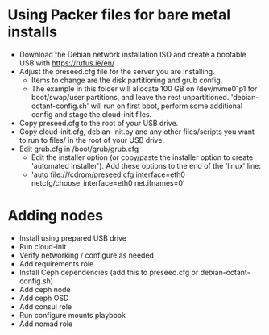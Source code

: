 # Using Packer files for bare metal installs

- Download the Debian network installation ISO and create a bootable USB with https://rufus.ie/en/
- Adjust the preseed.cfg file for the server you are installing. 
  - Items to change are the disk partitioning and grub config. 
  - The example in this folder will allocate 100 GB on /dev/nvme01p1 for boot/swap/user partitions, and leave the rest unpartitioned. 'debian-octant-config.sh' will run on first boot, perform some additional config and stage the cloud-init files.
- Copy preseed.cfg to the root of your USB drive.
- Copy cloud-init.cfg, debian-init.py and any other files/scripts you want to run to files/ in the root of your USB drive.
- Edit grub.cfg in /boot/grub/grub.cfg
  - Edit the installer option (or copy/paste the installer option to create 'automated installer'). Add these options to the end of the 'linux' line:
  - 'auto file:///cdrom/preseed.cfg interface=eth0 netcfg/choose_interface=eth0 net.ifnames=0'

# Adding nodes

- Install using prepared USB drive
- Run cloud-init
- Verify networking / configure as needed
- Add requirements role
- Install Ceph dependencies (add this to preseed.cfg or debian-octant-config.sh)
- Add ceph node
- Add ceph OSD
- Add consul role
- Run configure mounts playbook
- Add nomad role